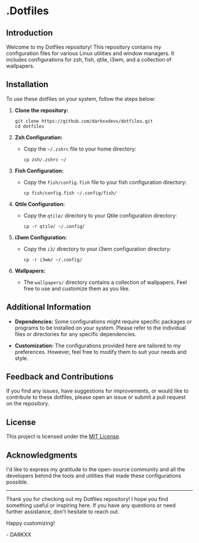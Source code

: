 # ____.Dotfiles____


## Introduction

Welcome to my Dotfiles repository! This repository contains my configuration files for various Linux utilities and window managers. It includes configurations for zsh, fish, qtile, i3wm, and a collection of wallpapers.



## Installation

To use these dotfiles on your system, follow the steps below:

1. **Clone the repository:**

   ```
   git clone https://github.com/darkxxdevs/dotfiles.git
   cd dotfiles
   ```

2. **Zsh Configuration:**

   - Copy the `~/.zshrc` file to your home directory:
     ```
     cp zsh/.zshrc ~/
     ```

3. **Fish Configuration:**

   - Copy the `fish/config.fish` file to your fish configuration directory:
     ```
     cp fish/config.fish ~/.config/fish/
     ```

4. **Qtile Configuration:**

   - Copy the `qtile/` directory to your Qtile configuration directory:
     ```
     cp -r qtile/ ~/.config/
     ```

5. **i3wm Configuration:**

   - Copy the `i3/` directory to your i3wm configuration directory:
     ```
     cp -r i3wm/ ~/.config/
     ```

6. **Wallpapers:**

   - The `wallpapers/` directory contains a collection of wallpapers. Feel free to use and customize them as you like.

## Additional Information

- **Dependencies:** Some configurations might require specific packages or programs to be installed on your system. Please refer to the individual files or directories for any specific dependencies.

- **Customization:** The configurations provided here are tailored to my preferences. However, feel free to modify them to suit your needs and style.

## Feedback and Contributions

If you find any issues, have suggestions for improvements, or would like to contribute to these dotfiles, please open an issue or submit a pull request on the repository.

## License

This project is licensed under the [MIT License](./LICENSE).

## Acknowledgments

I'd like to express my gratitude to the open-source community and all the developers behind the tools and utilities that made these configurations possible.

---

Thank you for checking out my Dotfiles repository! I hope you find something useful or inspiring here. If you have any questions or need further assistance, don't hesitate to reach out.

Happy customizing!

\- DARKXX